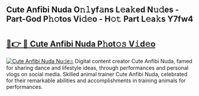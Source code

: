 ## Cute Anfibi Nuda O𝚗𝚕yf𝚊ns L𝚎a𝚔ed N𝚞𝚍es - Part-God P𝚑𝚘tos Vi𝚍𝚎o - H𝚘𝚝 Part L𝚎a𝚔s Y7fw4

# <h2><a href="http://kfen316.oniu.top/?m=Cute+Anfibi+Nuda">🔗👉 🔴 Cute Anfibi Nuda P𝚑ot𝚘𝚜 V𝚒d𝚎o</a></h2>

[![Cute Anfibi Nuda Nu𝚍e𝚜](https://i.imgur.com/0qMVB7G.gif)](http://kfen316.oniu.top/?m=Cute+Anfibi+Nuda)
Digital content creator Cute Anfibi Nuda, famed for sharing dance and lifestyle ideas, through performances and personal vlogs on social media. Skilled animal trainer Cute Anfibi Nuda, celebrated for their remarkable abilities and accomplishments in training animals for performances.  
